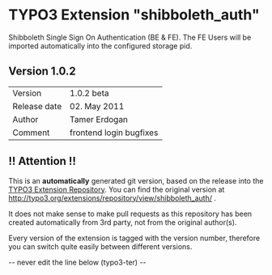 # TYPO3 Extension "shibboleth_auth"
Shibboleth Single Sign On Authentication (BE & FE). The FE Users will be imported automatically into the configured storage pid.

## Version 1.0.2




<table>
	<tr><td>Version</td><td>1.0.2 beta</td></tr>
	<tr><td>Release date</td><td>02. May 2011</td></tr>
	<tr><td>Author</td><td>Tamer Erdogan</td></tr>
	<tr><td>Comment</td><td>frontend login bugfixes</td></tr>
</table>

## !! Attention !!
This is an **automatically** generated git version, based on the release into the [TYPO3 Extension Repository](http://www.typo3.org/extensions/).
You can find the original version at http://typo3.org/extensions/repository/view/shibboleth_auth/ .

It does not make sense to make pull requests as this repository has been created automatically from 3rd party, not from the original author(s).

Every version of the extension is tagged with the version number, therefore you can switch quite easily between different versions.


-- never edit the line below (typo3-ter) --